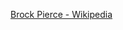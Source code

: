 ﻿[Brock Pierce - Wikipedia](https://en.wikipedia.org/wiki/Brock_Pierce#Digital_Entertainment_Network)